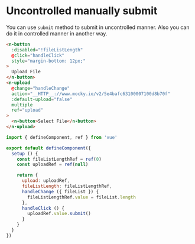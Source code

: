 # Uncontrolled manually submit

You can use `submit` method to submit in uncontrolled manner. Also you can do it in controlled manner in another way.

```html
<n-button
  :disabled="!fileListLength"
  @click="handleClick"
  style="margin-bottom: 12px;"
>
  Upload File
</n-button>
<n-upload
  @change="handleChange"
  action="__HTTP__://www.mocky.io/v2/5e4bafc63100007100d8b70f"
  :default-upload="false"
  multiple
  ref="upload"
>
  <n-button>Select File</n-button>
</n-upload>
```

```js
import { defineComponent, ref } from 'vue'

export default defineComponent({
  setup () {
    const fileListLengthRef = ref(0)
    const uploadRef = ref(null)

    return {
      upload: uploadRef,
      fileListLength: fileListLengthRef,
      handleChange ({ fileList }) {
        fileListLengthRef.value = fileList.length
      },
      handleClick () {
        uploadRef.value.submit()
      }
    }
  }
})
```
